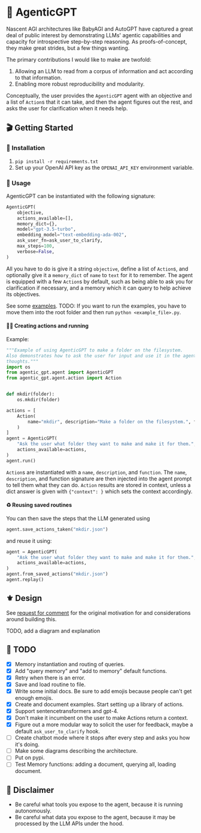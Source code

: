 # 🪽 AgenticGPT

Nascent AGI architectures like BabyAGI and AutoGPT have captured a great deal of public interest by demonstrating LLMs' agentic capabilities and capacity for introspective step-by-step reasoning. As proofs-of-concept, they make great strides, but a few things wanting.

The primary contributions I would like to make are twofold:
1. Allowing an LLM to read from a corpus of information and act according to that information.
2. Enabling more robust reproducibility and modularity.

Conceptually, the user provides the `AgenticGPT` agent with an objective and a list of `Action`s that it can take, and then the agent figures out the rest, and asks the user for clarification when it needs help.

## 🎬 Getting Started
### 🔨 Installation
1. `pip install -r requirements.txt`
2. Set up your OpenAI API key as the `OPENAI_API_KEY` environment variable.

### 🦭 Usage
AgenticGPT can be instantiated with the following signature:
```python
AgenticGPT(
    objective,
    actions_available=[],
    memory_dict={},
    model="gpt-3.5-turbo",
    embedding_model="text-embedding-ada-002",
    ask_user_fn=ask_user_to_clarify,
    max_steps=100,
    verbose=False,
)
```
All you have to do is give it a string `objective`, define a list of `Action`s, and optionally give it a `memory_dict` of `name` to `text` for it to remember. The agent is equipped with a few `Action`s by default, such as being able to ask you for clarification if necessary, and a memory which it can query to help achieve its objectives.

See some [examples](examples/). TODO: If you want to run the examples, you have to move them into the root folder and then run `python <example_file>.py`.

#### 🏃🏽 Creating actions and running

Example: 

```python
"""Example of using AgenticGPT to make a folder on the filesystem.
Also demonstrates how to ask the user for input and use it in the agent's
thoughts."""
import os
from agentic_gpt.agent import AgenticGPT
from agentic_gpt.agent.action import Action


def mkdir(folder):
    os.mkdir(folder)

actions = [
    Action(
        name="mkdir", description="Make a folder on the filesystem.", function=mkdir
    )
]
agent = AgenticGPT(
    "Ask the user what folder they want to make and make it for them.",
    actions_available=actions,
)
agent.run()
```

`Action`s are instantiated with a `name`, `description`, and `function`. The `name`, `description`, and function signature are then injected into the agent prompt to tell them what they can do. `Action` results are stored in context, unless a dict answer is given with `{"context": }` which sets the context accordingly.

#### ♻️ Reusing saved routines
You can then save the steps that the LLM generated using

```python
agent.save_actions_taken("mkdir.json")
```

and reuse it using: 

```python
agent = AgenticGPT(
    "Ask the user what folder they want to make and make it for them.",
    actions_available=actions,
)
agent.from_saved_actions("mkdir.json")
agent.replay()
```

## ⚜️ Design

See [request for comment](docs/motivation-rfc.md) for the original motivation for and considerations around building this.

TODO, add a diagram and explanation

## 🚧 TODO

- [x] Memory instantiation and routing of queries.
- [x] Add "query memory" and "add to memory" default functions.
- [x] Retry when there is an error.
- [x] Save and load routine to file.
- [x] Write some initial docs. Be sure to add emojis because people can't get enough emojis.
- [x] Create and document examples. Start setting up a library of actions.
- [x] Support sentencetransformers and gpt-4.
- [x] Don't make it incumbent on the user to make Actions return a context.
- [x] Figure out a more modular way to solicit the user for feedback, maybe a default `ask_user_to_clarify` hook.
- [ ] Create chatbot mode where it stops after every step and asks you how it's doing.
- [ ] Make some diagrams describing the architecture.
- [ ] Put on pypi.
- [ ] Test Memory functions: adding a document, querying all, loading document.

## 🚨 Disclaimer

- Be careful what tools you expose to the agent, because it is running autonomously.
- Be careful what data you expose to the agent, because it may be processed by the LLM APIs under the hood.
